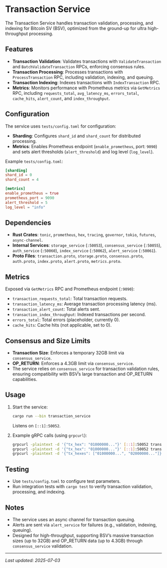 # Transaction Service

The Transaction Service handles transaction validation, processing, and indexing for Bitcoin SV (BSV), optimized from the ground-up for ultra high-throughput processing.

## Features

- **Transaction Validation**: Validates transactions with `ValidateTransaction` and `BatchValidateTransaction` RPCs, enforcing consensus rules.
- **Transaction Processing**: Processes transactions with `ProcessTransaction` RPC, including validation, indexing, and queuing.
- **Transaction Indexing**: Indexes transactions with `IndexTransaction` RPC.
- **Metrics**: Monitors performance with Prometheus metrics via `GetMetrics` RPC, including `requests_total`, `avg_latency_ms`, `errors_total`, `cache_hits`, `alert_count`, and `index_throughput`.

## Configuration

The service uses `tests/config.toml` for configuration:
- **Sharding**: Configures `shard_id` and `shard_count` for distributed processing.
- **Metrics**: Enables Prometheus endpoint (`enable_prometheus`, port: `9090`) and sets alert thresholds (`alert_threshold`) and log level (`log_level`).

Example `tests/config.toml`:
```toml
[sharding]
shard_id = 0
shard_count = 4

[metrics]
enable_prometheus = true
prometheus_port = 9090
alert_threshold = 5
log_level = "info"
```

## Dependencies

- **Rust Crates**: `tonic`, `prometheus`, `hex`, `tracing`, `governor`, `tokio`, `futures`, `async-channel`.
- **Internal Services**: `storage_service` (`:50053`), `consensus_service` (`:50055`), `auth_service` (`:50060`), `index_service` (`:50062`), `alert_service` (`:50061`).
- **Proto Files**: `transaction.proto`, `storage.proto`, `consensus.proto`, `auth.proto`, `index.proto`, `alert.proto`, `metrics.proto`.

## Metrics

Exposed via `GetMetrics` RPC and Prometheus endpoint (`:9090`):
- `transaction_requests_total`: Total transaction requests.
- `transaction_latency_ms`: Average transaction processing latency (ms).
- `transaction_alert_count`: Total alerts sent.
- `transaction_index_throughput`: Indexed transactions per second.
- `errors_total`: Total errors (placeholder, currently 0).
- `cache_hits`: Cache hits (not applicable, set to 0).

## Consensus and Size Limits

- **Transaction Size**: Enforces a temporary 32GB limit via `consensus_service`.
- **OP_RETURN**: Enforces a 4.3GB limit via `consensus_service`.
- The service relies on `consensus_service` for transaction validation rules, ensuring compatibility with BSV’s large transaction and OP_RETURN capabilities.

## Usage

1. Start the service:
   ```bash
   cargo run --bin transaction_service
   ```
   Listens on `[::1]:50052`.

2. Example gRPC calls (using `grpcurl`):
   ```bash
   grpcurl -plaintext -d '{"tx_hex": "01000000..."}' [::1]:50052 transaction.Transaction/ValidateTransaction
   grpcurl -plaintext -d '{"tx_hex": "01000000..."}' [::1]:50052 transaction.Transaction/ProcessTransaction
   grpcurl -plaintext -d '{"tx_hexes": ["01000000...", "02000000..."]}' [::1]:50052 transaction.Transaction/BatchValidateTransaction
   ```

## Testing

- Use `tests/config.toml` to configure test parameters.
- Run integration tests with `cargo test` to verify transaction validation, processing, and indexing.

## Notes

- The service uses an async channel for transaction queuing.
- Alerts are sent via `alert_service` for failures (e.g., validation, indexing, queuing).
- Designed for high-throughput, supporting BSV’s massive transaction sizes (up to 32GB) and OP_RETURN data (up to 4.3GB) through `consensus_service` validation.

---
*Last updated: 2025-07-03*
